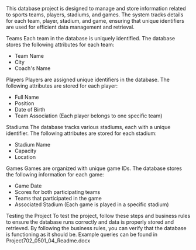 This database project is designed to manage and store information related to sports teams, players, stadiums, and games. The system tracks details for each team, player, stadium, and game, ensuring that unique identifiers are used for efficient data management and retrieval.

Teams
Each team in the database is uniquely identified. The database stores the following attributes for each team:
- Team Name
- City
- Coach's Name

Players
Players are assigned unique identifiers in the database. The following attributes are stored for each player:
- Full Name
- Position
- Date of Birth
- Team Association (Each player belongs to one specific team)

Stadiums
The database tracks various stadiums, each with a unique identifier. The following attributes are stored for each stadium:
- Stadium Name
- Capacity
- Location

Games
Games are organized with unique game IDs. The database stores the following information for each game:
- Game Date
- Scores for both participating teams
- Teams that participated in the game
- Associated Stadium (Each game is played in a specific stadium)



Testing the Project
To test the project, follow these steps and business rules to ensure the database runs correctly and data is properly stored and retrieved. By following the business rules, you can verify that the database is functioning as it should be. Example queries can be found in Project702_0501_04_Readme.docx
